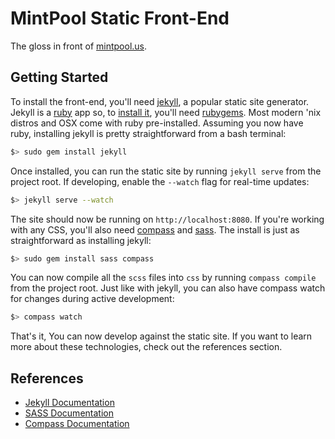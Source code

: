 MintPool Static Front-End
===========================
The gloss in front of [mintpool.us][1].

Getting Started
---------------
To install the front-end, you'll need [jekyll][2], a popular static site generator. Jekyll is a [ruby][5] app so, to
[install it][3], you'll need [rubygems][4]. Most modern 'nix distros and OSX come with ruby pre-installed. Assuming you
now have ruby, installing jekyll is pretty straightforward from a bash terminal:

```bash
$> sudo gem install jekyll
```

Once installed, you can run the static site by running `jekyll serve` from the project root. If developing, enable the
`--watch` flag for real-time updates:

```bash
$> jekyll serve --watch
```

The site should now be running on `http://localhost:8080`. If you're working with any CSS, you'll also need [compass][6]
and [sass][6]. The install is just as straightforward as installing jekyll:

```bash
$> sudo gem install sass compass
```

You can now compile all the `scss` files into `css` by running `compass compile` from the project root. Just like with
jekyll, you can also have compass watch for changes during active development:

```bash
$> compass watch
```

That's it, You can now develop against the static site. If you want to learn more about these technologies, check out
the references section.

References
----------
- [Jekyll Documentation][8]
- [SASS Documentation][9]
- [Compass Documentation][10]

[1]:http://mintpool.us
[2]:http://jekyllrb.com/
[3]:http://jekyllrb.com/docs/installation/
[4]:http://rubygems.org/
[5]:https://www.ruby-lang.org/en/
[6]:http://compass-style.org/
[7]:http://sass-lang.com/
[8]:http://jekyllrb.com/docs/home/
[9]:http://sass-lang.com/documentation/file.SASS_REFERENCE.html
[10]:http://compass-style.org/reference/compass/
